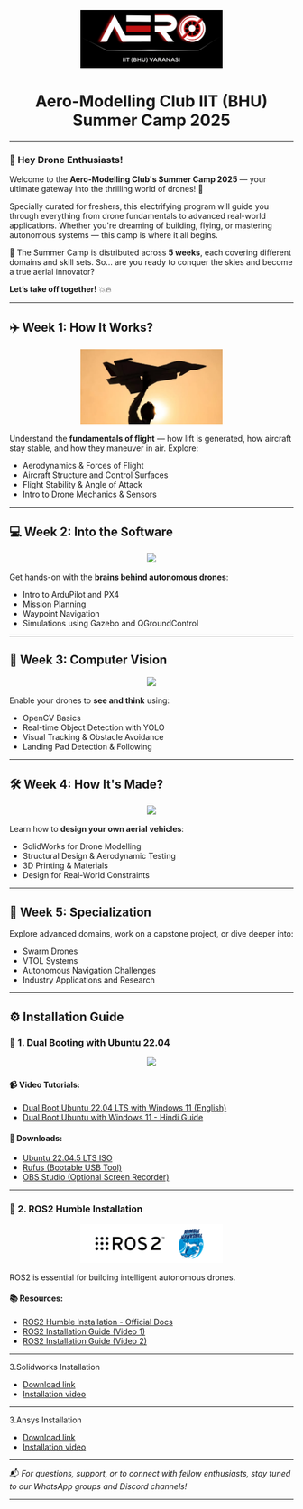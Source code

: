 <p align="center">
  <img src="/img/aero.png" width="50%">
</p>

<h1 align="center">Aero-Modelling Club IIT (BHU)<br>Summer Camp 2025</h1>

---

### 🚁 Hey Drone Enthusiasts!

Welcome to the **Aero-Modelling Club's Summer Camp 2025** — your ultimate gateway into the thrilling world of drones! 🌟

Specially curated for freshers, this electrifying program will guide you through everything from drone fundamentals to advanced real-world applications. Whether you're dreaming of building, flying, or mastering autonomous systems — this camp is where it all begins.

📅 The Summer Camp is distributed across **5 weeks**, each covering different domains and skill sets. So… are you ready to conquer the skies and become a true aerial innovator?

**Let’s take off together!** 💥🔥

---

## ✈️ Week 1: How It Works?

<p align="center">
  <img src="/img/airplane.png" width="50%">
</p>

Understand the **fundamentals of flight** — how lift is generated, how aircraft stay stable, and how they maneuver in air. Explore:

* Aerodynamics & Forces of Flight
* Aircraft Structure and Control Surfaces
* Flight Stability & Angle of Attack
* Intro to Drone Mechanics & Sensors

---

## 💻 Week 2: Into the Software

<p align="center">
  <img src="https://9meters.com/wp-content/uploads/ardupilot-logo.webp" width="40%">
</p>

Get hands-on with the **brains behind autonomous drones**:

* Intro to ArduPilot and PX4
* Mission Planning
* Waypoint Navigation
* Simulations using Gazebo and QGroundControl

---

## 🧠 Week 3: Computer Vision

<p align="center">
  <img src="https://opencv.org/wp-content/uploads/2021/02/1_HfZmZayUqnYioPC9qTfd4A.png" width="40%">
</p>

Enable your drones to **see and think** using:

* OpenCV Basics
* Real-time Object Detection with YOLO
* Visual Tracking & Obstacle Avoidance
* Landing Pad Detection & Following

---

## 🛠️ Week 4: How It's Made?

<p align="center">
  <img src="https://ijkenggacademy.in/wp-content/uploads/2023/08/SolidWorks-Banner.png" width="50%">
</p>

Learn how to **design your own aerial vehicles**:

* SolidWorks for Drone Modelling
* Structural Design & Aerodynamic Testing
* 3D Printing & Materials
* Design for Real-World Constraints

---

## 🚀 Week 5: Specialization

Explore advanced domains, work on a capstone project, or dive deeper into:

* Swarm Drones
* VTOL Systems
* Autonomous Navigation Challenges
* Industry Applications and Research

---

## ⚙️ Installation Guide

### 🔁 1. Dual Booting with Ubuntu 22.04

<p align="center">
  <img src="https://news.itsfoss.com/content/images/wordpress/2022/04/ubuntu-22-04-release.jpg" width="50%">
</p>

#### 📹 Video Tutorials:

* [Dual Boot Ubuntu 22.04 LTS with Windows 11 (English)](https://www.youtube.com/watch?v=3O9y9_dqNxE)
* [Dual Boot Ubuntu with Windows 11 - Hindi Guide](https://www.youtube.com/watch?v=HmqvTsDmyiE)

#### 🔗 Downloads:

* [Ubuntu 22.04.5 LTS ISO](https://releases.ubuntu.com/jammy/ubuntu-22.04.5-desktop-amd64.iso)
* [Rufus (Bootable USB Tool)](https://github.com/pbatard/rufus/releases/download/v4.7/rufus-4.7.exe)
* [OBS Studio (Optional Screen Recorder)](https://obsproject.com/kb/linux-installation)

---

### 🤖 2. ROS2 Humble Installation

<p align="center">
  <img src="/img/ros2.png" width="50%">
</p>

ROS2 is essential for building intelligent autonomous drones.

#### 📚 Resources:

* [ROS2 Humble Installation - Official Docs](https://docs.ros.org/en/humble/Installation/Ubuntu-Install-Debs.html)
* [ROS2 Installation Guide (Video 1)](https://www.youtube.com/watch?v=0aPbWsyENA8)
* [ROS2 Installation Guide (Video 2)](https://www.youtube.com/watch?v=flT3LIIR5qo)

---

3.Solidworks Installation

* [Download link](https://iitbhuacin-my.sharepoint.com/:f:/g/personal/aryan_kumar_mec21_iitbhu_ac_in/Ep6X02My5qBElme6-oiZU1cBbAmdY0HwXmRvq2fQCty0lQ?e=voDTzG)
* [Installation video](https://iitbhuacin-my.sharepoint.com/:v:/g/personal/raut_sahilprakash_mec23_iitbhu_ac_in/EUwY-9khU49Cn9lo58aDW-8BOCovOxdN8bpj5V0Rg2az0g?e=OgcENc&nav=eyJyZWZlcnJhbEluZm8iOnsicmVmZXJyYWxBcHAiOiJTdHJlYW1XZWJBcHAiLCJyZWZlcnJhbFZpZXciOiJTaGFyZURpYWxvZy1MaW5rIiwicmVmZXJyYWxBcHBQbGF0Zm9ybSI6IldlYiIsInJlZmVycmFsTW9kZSI6InZpZXcifX0%3D)

---

3.Ansys Installation

* [Download link](https://iitbhuacin-my.sharepoint.com/:f:/g/personal/aryan_kumar_mec21_iitbhu_ac_in/Ep6X02My5qBElme6-oiZU1cBbAmdY0HwXmRvq2fQCty0lQ?e=voDTzG)
* [Installation video](https://iitbhuacin-my.sharepoint.com/:v:/g/personal/raut_sahilprakash_mec23_iitbhu_ac_in/EeDeo-kYG8tEi3Wm8JkbEikBpl0xCQMpk0XZfqeFucXdBw?e=qGfaUs&nav=eyJyZWZlcnJhbEluZm8iOnsicmVmZXJyYWxBcHAiOiJTdHJlYW1XZWJBcHAiLCJyZWZlcnJhbFZpZXciOiJTaGFyZURpYWxvZy1MaW5rIiwicmVmZXJyYWxBcHBQbGF0Zm9ybSI6IldlYiIsInJlZmVycmFsTW9kZSI6InZpZXcifX0%3D)

---

📬 *For questions, support, or to connect with fellow enthusiasts, stay tuned to our WhatsApp groups and Discord channels!*

---
